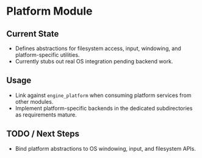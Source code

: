# Platform Module

## Current State

- Defines abstractions for filesystem access, input, windowing, and platform-specific utilities.
- Currently stubs out real OS integration pending backend work.

## Usage

- Link against `engine_platform` when consuming platform services from other modules.
- Implement platform-specific backends in the dedicated subdirectories as requirements mature.

## TODO / Next Steps

- Bind platform abstractions to OS windowing, input, and filesystem APIs.
